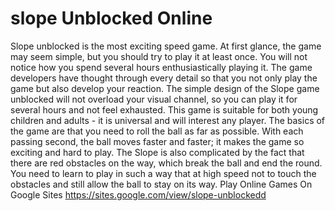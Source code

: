 # slope Unblocked Online
Slope unblocked is the most exciting speed game. At first glance, the game may seem simple, but you should try to play it at least once. You will not notice how you spend several hours enthusiastically playing it. The game developers have thought through every detail so that you not only play the game but also develop your reaction. The simple design of the Slope game unblocked will not overload your visual channel, so you can play it for several hours and not feel exhausted. This game is suitable for both young children and adults - it is universal and will interest any player.
The basics of the game are that you need to roll the ball as far as possible. With each passing second, the ball moves faster and faster; it makes the game so exciting and hard to play. The Slope is also complicated by the fact that there are red obstacles on the way, which break the ball and end the round. You need to learn to play in such a way that at high speed not to touch the obstacles and still allow the ball to stay on its way.
Play Online Games On Google Sites https://sites.google.com/view/slope-unblockedd 
